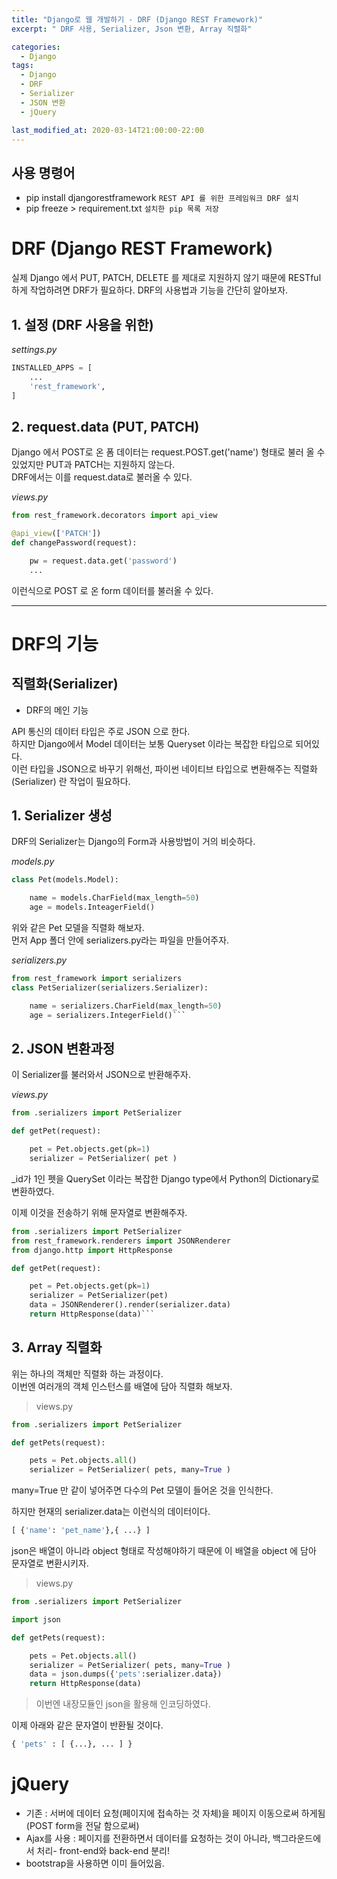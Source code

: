 ```yaml
---
title: "Django로 웹 개발하기 - DRF (Django REST Framework)"
excerpt: " DRF 사용, Serializer, Json 변환, Array 직렬화"

categories:
  - Django
tags:
  - Django
  - DRF
  - Serializer
  - JSON 변환
  - jQuery

last_modified_at: 2020-03-14T21:00:00-22:00
---
```


## 사용 명령어

- pip install djangorestframework `REST API 를 위한 프레임워크 DRF 설치`
- pip freeze > requirement.txt `설치한 pip 목록 저장`

# DRF (Django REST Framework)

실제 Django 에서 PUT, PATCH, DELETE 를 제대로 지원하지 않기 때문에 RESTful 하게 작업하려면 DRF가 필요하다.
DRF의 사용법과 기능을 간단히 알아보자.

## 1. 설정 (DRF 사용을 위한)

_settings.py_

```python
INSTALLED_APPS = [
    ...
    'rest_framework',
]
```

## 2. request.data (PUT, PATCH)

Django 에서 POST로 온 폼 데이터는 request.POST.get('name') 형태로 불러 올 수 있었지만 PUT과 PATCH는 지원하지 않는다.  
DRF에서는 이를 request.data로 불러올 수 있다.

_views.py_

```python
from rest_framework.decorators import api_view

@api_view(['PATCH'])
def changePassword(request):

    pw = request.data.get('password')
    ...
```

이런식으로 POST 로 온 form 데이터를 불러올 수 있다.

---

# DRF의 기능

## 직렬화(Serializer)

- DRF의 메인 기능

API 통신의 데이터 타입은 주로 JSON 으로 한다.  
하지만 Django에서 Model 데이터는 보통 Queryset 이라는 복잡한 타입으로 되어있다.  
이런 타입을 JSON으로 바꾸기 위해선, 파이썬 네이티브 타입으로 변환해주는 직렬화(Serializer) 란 작업이 필요하다.

## 1. Serializer 생성

DRF의 Serializer는 Django의 Form과 사용방법이 거의 비슷하다.

_models.py_

```python
class Pet(models.Model):

    name = models.CharField(max_length=50)
    age = models.InteagerField()
```

위와 같은 Pet 모델을 직렬화 해보자.  
먼저 App 폴더 안에 serializers.py라는 파일을 만들어주자.

_serializers.py_

````py
from rest_framework import serializers
class PetSerializer(serializers.Serializer):

    name = serializers.CharField(max_length=50)
    age = serializers.IntegerField()```
````

## 2. JSON 변환과정

이 Serializer를 불러와서 JSON으로 반환해주자.

_views.py_

```py
from .serializers import PetSerializer

def getPet(request):

    pet = Pet.objects.get(pk=1)
    serializer = PetSerializer( pet )
```

\_id가 1인 펫을 QuerySet 이라는 복잡한 Django type에서 Python의 Dictionary로 변환하였다.

이제 이것을 전송하기 위해 문자열로 변환해주자.

````py
from .serializers import PetSerializer
from rest_framework.renderers import JSONRenderer
from django.http import HttpResponse

def getPet(request):

    pet = Pet.objects.get(pk=1)
    serializer = PetSerializer(pet)
    data = JSONRenderer().render(serializer.data)
    return HttpResponse(data)```
````

## 3. Array 직렬화

위는 하나의 객체만 직렬화 하는 과정이다.  
이번엔 여러개의 객체 인스턴스를 배열에 담아 직렬화 해보자.

> views.py

```py
from .serializers import PetSerializer

def getPets(request):

    pets = Pet.objects.all()
    serializer = PetSerializer( pets, many=True )
```

many=True 만 같이 넣어주면 다수의 Pet 모델이 들어온 것을 인식한다.

하지만 현재의 serializer.data는 이런식의 데이터이다.

```py
[ {'name': 'pet_name'},{ ...} ]
```

json은 배열이 아니라 object 형태로 작성해야하기 때문에 이 배열을 object 에 담아 문자열로 변환시키자.

> views.py

```py
from .serializers import PetSerializer

import json

def getPets(request):

    pets = Pet.objects.all()
    serializer = PetSerializer( pets, many=True )
    data = json.dumps({'pets':serializer.data})
    return HttpResponse(data)
```

> 이번엔 내장모듈인 json을 활용해 인코딩하였다.

이제 아래와 같은 문자열이 반환될 것이다.

```py
{ 'pets' : [ {...}, ... ] }
```

# jQuery

- 기존 : 서버에 데이터 요청(페이지에 접속하는 것 자체)을 페이지 이동으로써 하게됨(POST form을 전달 함으로써)
- Ajax를 사용 : 페이지를 전환하면서 데이터를 요청하는 것이 아니라, 백그라운드에서 처리- front-end와 back-end 분리!
- bootstrap을 사용하면 이미 들어있음.
